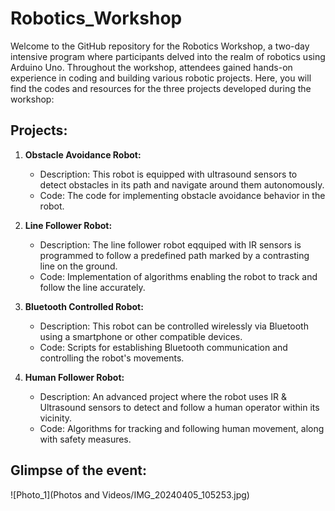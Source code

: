 # Robotics_Workshop

Welcome to the GitHub repository for the Robotics Workshop, a two-day intensive program where participants delved into the realm of robotics using Arduino Uno. Throughout the workshop, attendees gained hands-on experience in coding and building various robotic projects. Here, you will find the codes and resources for the three projects developed during the workshop:

## Projects:

1. **Obstacle Avoidance Robot:**
   - Description: This robot is equipped with ultrasound sensors to detect obstacles in its path and navigate around them autonomously.
   - Code: The code for implementing obstacle avoidance behavior in the robot.

2. **Line Follower Robot:**
   - Description: The line follower robot eqquiped with IR sensors is programmed to follow a predefined path marked by a contrasting line on the ground.
   - Code: Implementation of algorithms enabling the robot to track and follow the line accurately.

3. **Bluetooth Controlled Robot:**
   - Description: This robot can be controlled wirelessly via Bluetooth using a smartphone or other compatible devices.
   - Code: Scripts for establishing Bluetooth communication and controlling the robot's movements.

4. **Human Follower Robot:**
   - Description: An advanced project where the robot uses IR & Ultrasound sensors to detect and follow a human operator within its vicinity.
   - Code: Algorithms for tracking and following human movement, along with safety measures.

## Glimpse of the event:

![Photo_1](Photos and Videos/IMG_20240405_105253.jpg)
